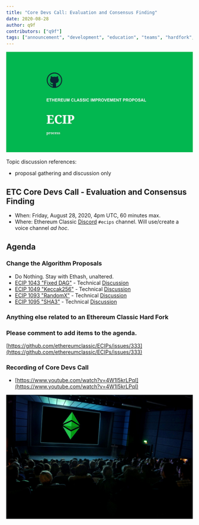 ```yaml
---
title: "Core Devs Call: Evaluation and Consensus Finding"
date: 2020-08-28
author: q9f
contributors: ["q9f"]
tags: ["announcement", "development", "education", "teams", "hardfork", "media"]
---
```


![ETC Core Devs Call - Evaluation and Consensus Finding](./ethereum_classic_ecip_wallpaper.png)

Topic discussion references:
* proposal gathering and discussion only

## ETC Core Devs Call - Evaluation and Consensus Finding

* When: Friday, August 28, 2020, 4pm UTC, 60 minutes max.
* Where: Ethereum Classic [Discord](https://discord.gg/hQs894U) `#ecips` channel. Will use/create a voice channel *ad hoc*.

## Agenda

### Change the Algorithm Proposals

* Do Nothing. Stay with Ethash, unaltered.
* [ECIP 1043 "Fixed DAG"](https://ecips.ethereumclassic.org/ECIPs/ecip-1043) - Technical [Discussion](https://github.com/ethereumclassic/ECIPs/issues/11)
* [ECIP 1049 "Keccak256"](https://ecips.ethereumclassic.org/ECIPs/ecip-1049) - Technical [Discussion](https://github.com/ethereumclassic/ECIPs/issues/13)
* [ECIP 1093 "RandomX"](https://ecips.ethereumclassic.org/ECIPs/ecip-1093)  - Technical [Discussion](https://github.com/ethereumclassic/ECIPs/issues/329)
* [ECIP 1095 "SHA3"](https://ecips.ethereumclassic.org/ECIPs/ecip-1095) - Technical [Discussion](https://github.com/ethereumclassic/ECIPs/issues/342)

### Anything else related to an Ethereum Classic Hard Fork

### Please comment to add items to the agenda.

[https://github.com/ethereumclassic/ECIPs/issues/333](https://github.com/ethereumclassic/ECIPs/issues/333)

### Recording of Core Devs Call

* [https://www.youtube.com/watch?v=4W1l5krLPqI](https://www.youtube.com/watch?v=4W1l5krLPqI)

![ETC Core Devs Call - Evaluation and Consensus Finding](./etc_cdc.png)
